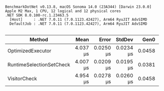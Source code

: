 ```

BenchmarkDotNet v0.13.8, macOS Sonoma 14.0 (23A344) [Darwin 23.0.0]
Apple M2 Max, 1 CPU, 12 logical and 12 physical cores
.NET SDK 8.0.100-rc.1.23463.5
  [Host]     : .NET 7.0.11 (7.0.1123.42427), Arm64 RyuJIT AdvSIMD
  DefaultJob : .NET 7.0.11 (7.0.1123.42427), Arm64 RyuJIT AdvSIMD


```
| Method                   | Mean     | Error     | StdDev    | Gen0   | Gen1   | Allocated |
|------------------------- |---------:|----------:|----------:|-------:|-------:|----------:|
| OptimizedExecutor        | 4.037 μs | 0.0250 μs | 0.0234 μs | 0.0458 |      - |   4.67 KB |
| RuntimeSelectionSetCheck | 4.007 μs | 0.0209 μs | 0.0195 μs | 0.0381 | 0.0076 |   4.58 KB |
| VisitorCheck             | 4.954 μs | 0.0278 μs | 0.0260 μs | 0.0458 | 0.0076 |   5.14 KB |
